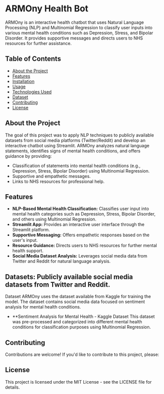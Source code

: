 # ARMOny Health Bot

ARMOny is an interactive health chatbot that uses Natural Language Processing (NLP) and Multinomial Regression to classify user inputs into various mental health conditions such as Depression, Stress, and Bipolar Disorder. It provides supportive messages and directs users to NHS resources for further assistance.

## Table of Contents

- [About the Project](#about-the-project)
- [Features](#features)
- [Installation](#installation)
- [Usage](#usage)
- [Technologies Used](#technologies-used)
- [Dataset](#dataset)
- [Contributing](#contributing)
- [License](#license)

## About the Project

The goal of this project was to apply NLP techniques to publicly available datasets from social media platforms (Twitter/Reddit) and develop an interactive chatbot using Streamlit. ARMOny analyzes natural language statements, identifies signs of mental health conditions, and offers guidance by providing:
- Classification of statements into mental health conditions (e.g., Depression, Stress, Bipolar Disorder) using Multinomial Regression.
- Supportive and empathetic messages.
- Links to NHS resources for professional help.

## Features

- **NLP-Based Mental Health Classification:** Classifies user input into mental health categories such as Depression, Stress, Bipolar Disorder, and others using Multinomial Regression.
- **Streamlit App:** Provides an interactive user interface through the Streamlit platform.
- **Supportive Messaging:** Offers empathetic responses based on the user's input.
- **Resource Guidance:** Directs users to NHS resources for further mental health support.
- **Social Media Dataset Analysis:** Leverages social media data from Twitter and Reddit for natural language analysis.

## Datasets: Publicly available social media datasets from Twitter and Reddit.
Dataset
ARMOny uses the dataset available from Kaggle for training the model. The dataset contains social media data focused on sentiment analysis for mental health conditions.

- **Sentiment Analysis for Mental Health - Kaggle Dataset
This dataset was pre-processed and categorized into different mental health conditions for classification purposes using Multinomial Regression.

## Contributing
Contributions are welcome! If you'd like to contribute to this project, please:

## License
This project is licensed under the MIT License - see the LICENSE file for details.
